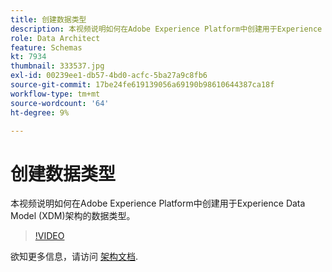 ```yaml
---
title: 创建数据类型
description: 本视频说明如何在Adobe Experience Platform中创建用于Experience Data Model (XDM)架构的数据类型。
role: Data Architect
feature: Schemas
kt: 7934
thumbnail: 333537.jpg
exl-id: 00239ee1-db57-4bd0-acfc-5ba27a9c8fb6
source-git-commit: 17be24fe619139056a69190b98610644387ca18f
workflow-type: tm+mt
source-wordcount: '64'
ht-degree: 9%

---
```


# 创建数据类型

本视频说明如何在Adobe Experience Platform中创建用于Experience Data Model (XDM)架构的数据类型。

>[!VIDEO](https://video.tv.adobe.com/v/333537?quality=12&learn=on)

欲知更多信息，请访问 [架构文档](https://experienceleague.adobe.com/docs/experience-platform/xdm/home.html?lang=zh-Hans).
